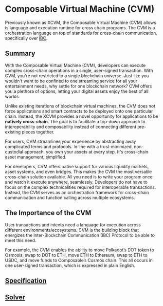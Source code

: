 # Composable Virtual Machine (CVM)

Previously known as XCVM, the Composable Virtual Machine (CVM) allows is language and execution runtime for cross chain programs. The CVM is a orchestration language on top of standards for cross-chain communication, specifically over [IBC](./composable-ibc.md).

## Summary
With the Composable Virtual Machine (CVM), developers can execute complex cross-chain operations in a single, user-signed transaction. With CVM, you're not restricted to a single blockchain universe. Just like you wouldn't want to be confined to one streaming service for all your entertainment needs, why settle for one blockchain network? CVM offers you a plethora of options, letting your digital assets enjoy the best of all worlds.

Unlike existing iterations of blockchain virtual machines, the CVM does not force applications and smart contracts to 
be deployed onto one particular chain. Instead, the XCVM provides a novel opportunity for applications to be 
**natively cross-chain**. The goal is to facilitate a top-down approach to interoperability and composability instead 
of connecting different pre-existing pieces together.

For users, CVM streamlines your experience by abstracting away complicated terms and protocols. In line with a trust-minimized, non-custodial approach, you own your assets at every step. It's cross-chain asset management, simplified. 

For developers, CVM offers native support for various liquidity markets, asset systems, and even bridges. This makes the CVM the most versatile cross-chain solution available. All you need is to write your program once and watch it execute anywhere, seamlessly. Developers do not have to focus on the complex technicalities required for interoperable transactions. Instead, 
the CVM serves as an orchestration framework for cross-chain communication and function calling across multiple ecosystems. 

## The Importance of the CVM
User transactions and intents need a language for execution across different environments/ecosystems. CVM is the building block that energizes the Inter-Blockchain Communication (IBC) Protocol to be able to meet this need.

For example, the CVM enables the ability to move Polkadot’s DOT token to Osmosis, swap to DOT to ETH, move ETH to Ethereum, swap to ETH to USDC, and move funds to Composable’s Cosmos chain. This all occurs in one user-signed transaction, which is expressed in plain English.


## [Specification](./cvm/specification.md)

## [Solver](./cvm/sovler.mdx)
 
 